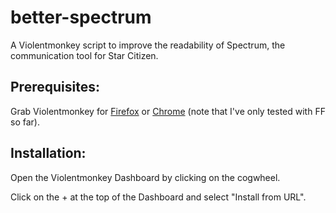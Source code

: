 # better-spectrum

A Violentmonkey script to improve the readability of Spectrum, the communication tool for Star Citizen.

## Prerequisites:
Grab Violentmonkey for
[Firefox](https://addons.mozilla.org/en-GB/firefox/addon/violentmonkey/) or
[Chrome](https://chrome.google.com/webstore/detail/violentmonkey/jinjaccalgkegednnccohejagnlnfdag?hl=en) (note that I've only tested with FF so far).

## Installation:
Open the Violentmonkey Dashboard by clicking on the cogwheel.


Click on the + at the top of the Dashboard and select "Install from URL".






